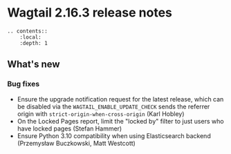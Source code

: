 # Wagtail 2.16.3 release notes

```eval_rst
.. contents::
    :local:
    :depth: 1
```

## What's new

### Bug fixes

 * Ensure the upgrade notification request for the latest release, which can be disabled via the `WAGTAIL_ENABLE_UPDATE_CHECK` sends the referrer origin with `strict-origin-when-cross-origin` (Karl Hobley)
 * On the Locked Pages report, limit the "locked by" filter to just users who have locked pages (Stefan Hammer)
 * Ensure Python 3.10 compatibility when using Elasticsearch backend (Przemysław Buczkowski, Matt Westcott)
